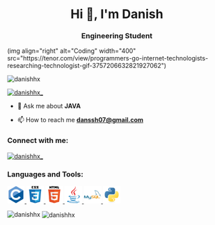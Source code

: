 <h1 align="center">Hi 👋, I'm Danish</h1>
<h3 align="center">Engineering Student</h3>
(img align="right" alt="Coding" width="400" src="https://tenor.com/view/programmers-go-internet-technologists-researching-technologist-gif-3757206632821927062")

<p align="left"> <img src="https://komarev.com/ghpvc/?username=danishhx&label=Profile%20views&color=0e75b6&style=flat" alt="danishhx" /> </p>

<p align="left"> <a href="https://twitter.com/danishhx_" target="blank"><img src="https://img.shields.io/twitter/follow/danishhx_?logo=twitter&style=for-the-badge" alt="danishhx_" /></a> </p>

- 💬 Ask me about **JAVA**

- 📫 How to reach me **danssh07@gmail.com**

<h3 align="left">Connect with me:</h3>
<p align="left">
<a href="https://twitter.com/danishhx_" target="blank"><img align="center" src="https://raw.githubusercontent.com/rahuldkjain/github-profile-readme-generator/master/src/images/icons/Social/twitter.svg" alt="danishhx_" height="30" width="40" /></a>
</p>

<h3 align="left">Languages and Tools:</h3>
<p align="left"> <a href="https://www.cprogramming.com/" target="_blank" rel="noreferrer"> <img src="https://raw.githubusercontent.com/devicons/devicon/master/icons/c/c-original.svg" alt="c" width="40" height="40"/> </a> <a href="https://www.w3schools.com/css/" target="_blank" rel="noreferrer"> <img src="https://raw.githubusercontent.com/devicons/devicon/master/icons/css3/css3-original-wordmark.svg" alt="css3" width="40" height="40"/> </a> <a href="https://www.w3.org/html/" target="_blank" rel="noreferrer"> <img src="https://raw.githubusercontent.com/devicons/devicon/master/icons/html5/html5-original-wordmark.svg" alt="html5" width="40" height="40"/> </a> <a href="https://www.java.com" target="_blank" rel="noreferrer"> <img src="https://raw.githubusercontent.com/devicons/devicon/master/icons/java/java-original.svg" alt="java" width="40" height="40"/> </a> <a href="https://www.mysql.com/" target="_blank" rel="noreferrer"> <img src="https://raw.githubusercontent.com/devicons/devicon/master/icons/mysql/mysql-original-wordmark.svg" alt="mysql" width="40" height="40"/> </a> <a href="https://www.python.org" target="_blank" rel="noreferrer"> <img src="https://raw.githubusercontent.com/devicons/devicon/master/icons/python/python-original.svg" alt="python" width="40" height="40"/> </a> </p>

<p><img align="left" src="https://github-readme-stats.vercel.app/api/top-langs?username=danishhx&show_icons=true&locale=en&layout=compact" alt="danishhx" /></p>

<p>&nbsp;<img align="center" src="https://github-readme-stats.vercel.app/api?username=danishhx&show_icons=true&locale=en" alt="danishhx" /></p>
